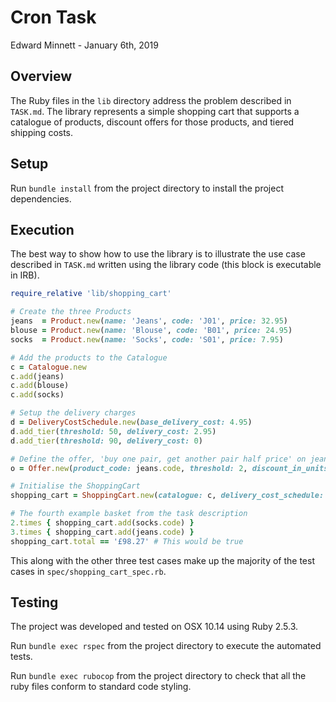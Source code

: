 # Cron Task

Edward Minnett - January 6th, 2019

## Overview

The Ruby files in the `lib` directory address the problem described in `TASK.md`. The library
represents a simple shopping cart that supports a catalogue of products, discount offers for
those products, and tiered shipping costs.

## Setup

Run `bundle install` from the project directory to install the project dependencies.

## Execution

The best way to show how to use the library is to illustrate the use case described in `TASK.md`
written using the library code (this block is executable in IRB).

```Ruby
require_relative 'lib/shopping_cart'

# Create the three Products
jeans  = Product.new(name: 'Jeans', code: 'J01', price: 32.95)
blouse = Product.new(name: 'Blouse', code: 'B01', price: 24.95)
socks  = Product.new(name: 'Socks', code: 'S01', price: 7.95)

# Add the products to the Catalogue
c = Catalogue.new
c.add(jeans)
c.add(blouse)
c.add(socks)

# Setup the delivery charges
d = DeliveryCostSchedule.new(base_delivery_cost: 4.95)
d.add_tier(threshold: 50, delivery_cost: 2.95)
d.add_tier(threshold: 90, delivery_cost: 0)

# Define the offer, 'buy one pair, get another pair half price' on jeans
o = Offer.new(product_code: jeans.code, threshold: 2, discount_in_units: 0.5)

# Initialise the ShoppingCart
shopping_cart = ShoppingCart.new(catalogue: c, delivery_cost_schedule: d, offers: [o])

# The fourth example basket from the task description
2.times { shopping_cart.add(socks.code) }
3.times { shopping_cart.add(jeans.code) }
shopping_cart.total == '£98.27' # This would be true
```

This along with the other three test cases make up the majority of the test cases
in `spec/shopping_cart_spec.rb`.

## Testing

The project was developed and tested on OSX 10.14 using Ruby 2.5.3.

Run `bundle exec rspec` from the project directory to execute the automated tests.

Run `bundle exec rubocop` from the project directory to check that all the ruby files conform
to standard code styling.
